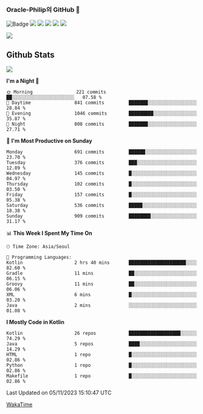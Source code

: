 ### Oracle-Philip의 GitHub 👋

![Badge](http://img.shields.io/badge/-Java-black?style=flat-square)
<img src="https://img.shields.io/badge/ -Kotlin-black?style=flat-square&logo=Kotlin&logoColor=#7F52FF"/></a>
<img src="https://img.shields.io/badge/ -Dart-black?style=flat-square&logo=Dart&logoColor=#0175C2"/></a>
<img src="https://img.shields.io/badge/ -Android-black?style=flat-square&logo=Android&logoColor=#3DDC84"/></a>
<img src="https://img.shields.io/badge/ -Flutter-black?style=flat-square&logo=Flutter&logoColor=#02569B"/></a>
<img src="https://img.shields.io/badge/ -Firebase-black?style=flat-square&logo=Firebase&logoColor=#FFCA28"/></a>

<img src="https://img.shields.io/badge/ -BLE-black?style=flat-square&logo=Bluetooth&logoColor=#0082FC"/></a>

<!--
<img src="https://img.shields.io/badge/ -STM32F103-black?style=flat-square&logo=STMicroelectronics&logoColor=#03234B"/></a>
<img src="https://img.shields.io/badge/ -Qt-black?style=flat-square&logo=Qt&logoColor=#41CD52"/></a>
-->

<!--
![Badge](http://img.shields.io/badge/-Java-black?style=flat-square)
![Badge](http://img.shields.io/badge/-Koltin-black?style=flat-square)
![Badge](http://img.shields.io/badge/-Dart-black?style=flat-square)
![Badge](http://img.shields.io/badge/-Android-black?style=flat-square)
![Badge](http://img.shields.io/badge/-Flutter-black?style=flat-square)
![Badge](http://img.shields.io/badge/-Firebase-black?style=flat-square)
-->

## Github Stats  
<div align="left"><img src="https://github-readme-stats.vercel.app/api?username=Oracle-Philip&show_icons=true&count_private=true&hide_border=true" align="center" /></div>


<!--START_SECTION:waka-->
**I'm a Night 🦉** 

```text
🌞 Morning                221 commits         ██░░░░░░░░░░░░░░░░░░░░░░░   07.58 % 
🌆 Daytime                841 commits         ███████░░░░░░░░░░░░░░░░░░   28.84 % 
🌃 Evening                1046 commits        █████████░░░░░░░░░░░░░░░░   35.87 % 
🌙 Night                  808 commits         ███████░░░░░░░░░░░░░░░░░░   27.71 % 
```
📅 **I'm Most Productive on Sunday** 

```text
Monday                   691 commits         ██████░░░░░░░░░░░░░░░░░░░   23.70 % 
Tuesday                  376 commits         ███░░░░░░░░░░░░░░░░░░░░░░   12.89 % 
Wednesday                145 commits         █░░░░░░░░░░░░░░░░░░░░░░░░   04.97 % 
Thursday                 102 commits         █░░░░░░░░░░░░░░░░░░░░░░░░   03.50 % 
Friday                   157 commits         █░░░░░░░░░░░░░░░░░░░░░░░░   05.38 % 
Saturday                 536 commits         █████░░░░░░░░░░░░░░░░░░░░   18.38 % 
Sunday                   909 commits         ████████░░░░░░░░░░░░░░░░░   31.17 % 
```


📊 **This Week I Spent My Time On** 

```text
🕑︎ Time Zone: Asia/Seoul

💬 Programming Languages: 
Kotlin                   2 hrs 40 mins       █████████████████████░░░░   82.60 % 
Gradle                   11 mins             ██░░░░░░░░░░░░░░░░░░░░░░░   06.15 % 
Groovy                   11 mins             ██░░░░░░░░░░░░░░░░░░░░░░░   06.06 % 
XML                      6 mins              █░░░░░░░░░░░░░░░░░░░░░░░░   03.20 % 
Java                     2 mins              ░░░░░░░░░░░░░░░░░░░░░░░░░   01.08 % 
```

**I Mostly Code in Kotlin** 

```text
Kotlin                   26 repos            ███████████████████░░░░░░   74.29 % 
Java                     5 repos             ████░░░░░░░░░░░░░░░░░░░░░   14.29 % 
HTML                     1 repo              █░░░░░░░░░░░░░░░░░░░░░░░░   02.86 % 
Python                   1 repo              █░░░░░░░░░░░░░░░░░░░░░░░░   02.86 % 
Makefile                 1 repo              █░░░░░░░░░░░░░░░░░░░░░░░░   02.86 % 
```




 Last Updated on 05/11/2023 15:10:47 UTC
<!--END_SECTION:waka-->


<!--
**Oracle-Philip/Oracle-Philip** is a ✨ _special_ ✨ repository because its `README.md` (this file) appears on your GitHub profile.

Here are some ideas to get you started:

- 🔭 I’m currently working on ...
- 🌱 I’m currently learning ...
- 👯 I’m looking to collaborate on ...
- 🤔 I’m looking for help with ...
- 💬 Ask me about ...
- 📫 How to reach me: ...
- 😄 Pronouns: ...
- ⚡ Fun fact: ...
-->


[WakaTime](https://wakatime.com/dashboard)
